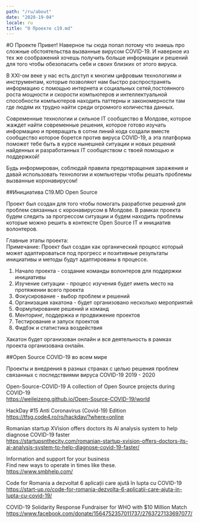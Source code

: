 ```yaml
---
path: "/ru/about"
date: "2020-19-04"
locale: ru
title: "О Проекте c19.md"
---
```

#О Проекте
Привет! Наверное ты сюда попал потому что знаешь про сложные обстоятельства вызванные вирусом COVID-19. И наверное из тех же соображений хочешь получить больше информации и решений для того чтобы обезопасить себя и своих близких от этого вируса.

В XXI-ом веке у нас есть доступ к многим цифровым технологиям и инструментам, которые позволяют нам быстро распространять информацию с помощью интернета и социальных сетей,постоянного роста мощности и скорости компьютеров и интеллектуальной способности компьютеров находить паттерны и закономерности там где людям их трудно найти среди огромного количества данных.

Современные технологии и сильное IT сообщество в Молдове, которое жаждет найти современные решения, которое готово изучать информацию и превращать в сотни линий кода создали вместе сообщество которое борется против вируса COVID-19, а эта платформа поможет тебе быть в курсе нынешней ситуации и новых решений найденных и разработанных IT сообществом с твоей помощью и поддержкой!

Будь информирован, соблюдай правила предотвращения заражения и давай использовать технологии и компьютеры чтобы решать проблемы вызванные коронавирусом!


##Инициатива C19.MD Open Source

Проект был создан для того чтобы помогать разработке решений для проблем связанных с коронавирусом в Молдове. В рамках проекта будем следить за прогрессом ситуации и будем находить проблемы которые можно решить в контексте Open Source IT и инициатив волонтеров.

Главные этапы проекта:  
Примечание: Проект был создан как органический процесс который может адаптироваться под прогресс и позитивные результаты инициативы и методы будут адаптированы в процессе. 

1. Начало проекта - создание команды волонтеров для поддержки инициативы
2. Изучение ситуации - процесс изучения будет иметь место на протяжении всего проекта 
3. Фокусирование - выбор проблем и решений
4. Организация хакатона - будет организовано несколько мероприятий
5. Формулирование решений и команд
6. Менторинг, поддержка и продвижение проектов
7. Тестирование и запуск проектов
7. Фидбэк и статистика воздействия

Хакатон будет организован онлайн и вся деятельность в рамках проекта организована онлайн.
  
  
##Open Source COVID-19 во всем мире

Проекты и внедрения в разных странах с целью решения проблем связанных с последствиями вируса COVID-19 2019 - 2020


Open-Source-COVID-19
A collection of Open Source projects during COVID-19  
https://weileizeng.github.io/Open-Source-COVID-19/world

HackDay #15 Anti Coronavirus (Covid-19) Edition  
https://tfsg.code4.ro/ro/hackday/?where=online 

Romanian startup XVision offers doctors its AI analysis system to help diagnose COVID-19 faster  
https://startupsnthecity.com/romanian-startup-xvision-offers-doctors-its-ai-analysis-system-to-help-diagnose-covid-19-faster/ 

Information and support for your business  
Find new ways to operate in times like these.  
https://www.smbhelp.com/ 

Code for Romania a dezvoltat 6 aplicații care ajută în lupta cu COVID-19  
https://start-up.ro/code-for-romania-dezvolta-6-aplicatii-care-ajuta-in-lupta-cu-covid-19/ 

COVID-19 Solidarity Response Fundraiser for WHO with $10 Million Match  
https://www.facebook.com/donate/1564752357011737/2763727133697077/ 